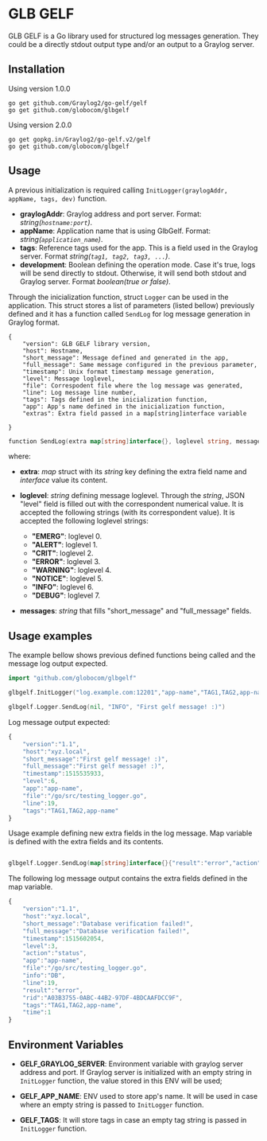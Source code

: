 GLB GELF
========

GLB GELF is a Go library used for structured log messages generation. They could be a directly stdout output type and/or an output to a Graylog server.

Installation
----------

Using version 1.0.0

```shell
go get github.com/Graylog2/go-gelf/gelf
go get github.com/globocom/glbgelf
```

Using version 2.0.0

```shell
go get gopkg.in/Graylog2/go-gelf.v2/gelf
go get github.com/globocom/glbgelf
```

Usage
-----------

A previous initialization is required calling `InitLogger(graylogAddr, appName, tags, dev)` function.

- **graylogAddr**: Graylog address and port server. Format: _string(`hostname:port`)_.
- **appName**: Application name that is using GlbGelf. Format: _string(`application_name`)_.
- **tags**: Reference tags used for the app. This is a field used in the Graylog server. Format _string(`tag1, tag2, tag3, ...`)_.
- **development**: Boolean defining the operation mode. Case it's true, logs will be send directly to stdout. Otherwise, it will send both stdout and Graylog server. Format _boolean(true or false)_.

Through the inicialization function, struct `Logger` can be used in the application. This struct stores a list of parameters (listed bellow) previously defined and it has a function called `SendLog` for log message generation in Graylog format.

```
{
    "version": GLB GELF library version, 
    "host": Hostname, 
    "short_message": Message defined and generated in the app, 
    "full_message": Same message configured in the previous parameter, 
    "timestamp": Unix format timestamp message generation, 
    "level": Message loglevel, 
    "file": Correspodent file where the log message was generated, 
    "line": Log message line number, 
    "tags": Tags defined in the inicialization function, 
    "app": App's name defined in the inicialization function, 
    "extras": Extra field passed in a map[string]interface variable
    
}
```


```go
function SendLog(extra map[string]interface{}, loglevel string, messages ...interface{})
```
where:

- **extra**: _map_ struct with its _string_ key defining the extra field name and _interface_ value its content.
- **loglevel**: _string_ defining message loglevel. Through the _string_, JSON "level" field is filled out with the correspondent numerical value. It is accepted the following strings (with its correspondent value). It is accepted the following loglevel strings:
    - **"EMERG"**: loglevel 0.
    - **"ALERT"**: loglevel 1.
    - **"CRIT"**: loglevel 2.
    - **"ERROR"**: loglevel 3.
    - **"WARNING"**: loglevel 4.
    - **"NOTICE"**: loglevel 5.
    - **"INFO"**: loglevel 6.
    - **"DEBUG"**: loglevel 7.

- **messages**: _string_ that fills "short_message" and "full_message" fields.


Usage examples
--------------


The example bellow shows previous defined functions being called and the message log output expected.

```go
import "github.com/globocom/glbgelf"

glbgelf.InitLogger("log.example.com:12201","app-name","TAG1,TAG2,app-name",true)

glbgelf.Logger.SendLog(nil, "INFO", "First gelf message! :)")

```

Log message output expected:

```javascript
{
    "version":"1.1",
    "host":"xyz.local",
    "short_message":"First gelf message! :)",
    "full_message":"First gelf message! :)",
    "timestamp":1515535933,
    "level":6,
    "app":"app-name",
    "file":"/go/src/testing_logger.go",
    "line":19,
    "tags":"TAG1,TAG2,app-name"
}
```

Usage example defining new extra fields in the log message. Map variable is defined with the extra fields and its contents.


```go

glbgelf.Logger.SendLog(map[string]interface{}{"result":"error","action":"status","info":"DB", "time":1.0, "rid":"A03B3755-0ABC-44B2-97DF-4BDCAAFDCC9F"}, "ERROR", "Database verification failed!")
```

The following log message output contains the extra fields defined in the map variable.

```javascript
{
    "version":"1.1",
    "host":"xyz.local",
    "short_message":"Database verification failed!",
    "full_message":"Database verification failed!",
    "timestamp":1515602054,
    "level":3,
    "action":"status",
    "app":"app-name",
    "file":"/go/src/testing_logger.go",
    "info":"DB",
    "line":19,
    "result":"error",
    "rid":"A03B3755-0ABC-44B2-97DF-4BDCAAFDCC9F",
    "tags":"TAG1,TAG2,app-name",
    "time":1
}
```

Environment Variables
--------------

- **GELF_GRAYLOG_SERVER**: Environment variable with graylog server address and port. If Graylog server is initialized with an empty string in `InitLogger` function, the value stored in this ENV will be used;

- **GELF_APP_NAME**: ENV used to store app's name. It will be used in case where an empty string is passed to `InitLogger` function.

- **GELF_TAGS**: It will store tags in case an empty tag string is passed in `InitLogger` function.
